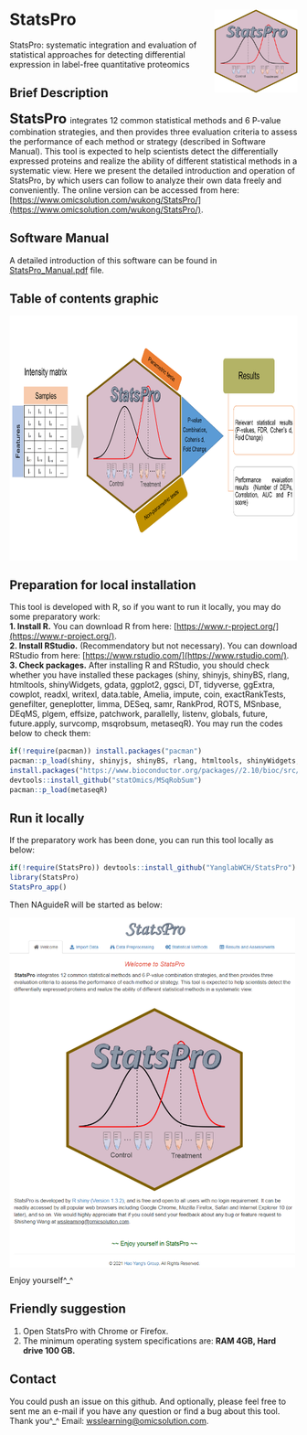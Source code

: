 # StatsPro<img src="StatsProhome.png" align="right" height="145" width="145"/>
StatsPro: systematic integration and evaluation of statistical approaches for detecting differential expression in label-free quantitative proteomics

## Brief Description
**<font size='5'> StatsPro </font>** integrates 12 common statistical methods and 6 P-value combination strategies, and then provides three evaluation criteria to assess the performance of each method or strategy (described in Software Manual). This tool is expected to help scientists detect the differentially expressed proteins and realize the ability of different statistical methods in a systematic view. Here we present the detailed introduction and operation of StatsPro, by which users can follow to analyze their own data freely and conveniently. The online version can be accessed from here: [https://www.omicsolution.com/wukong/StatsPro/](https://www.omicsolution.com/wukong/StatsPro/).

## Software Manual
A detailed introduction of this software can be found in [StatsPro_Manual.pdf](https://github.com/YanglabWCH/StatsPro/blob/main/StatsPro_Manual.pdf) file.

## Table of contents graphic

<img src="StatsPro_TOC.png" align="center" height="429" width="800"/>

## Preparation for local installation
This tool is developed with R, so if you want to run it locally, you may do some preparatory work:  
**1. Install R.** You can download R from here: [https://www.r-project.org/](https://www.r-project.org/).  
**2. Install RStudio.** (Recommendatory but not necessary). You can download RStudio from here: [https://www.rstudio.com/](https://www.rstudio.com/).  
**3. Check packages.** After installing R and RStudio, you should check whether you have installed these packages (shiny, shinyjs, shinyBS, rlang, htmltools, shinyWidgets, gdata, ggplot2, ggsci, DT, tidyverse, ggExtra, cowplot, readxl, writexl, data.table, Amelia, impute, coin, exactRankTests, genefilter, geneplotter, limma, DESeq, samr, RankProd, ROTS, MSnbase, DEqMS, plgem, effsize, patchwork, parallelly, listenv, globals, future, future.apply, survcomp, msqrobsum, metaseqR). You may run the codes below to check them:

```r
if(!require(pacman)) install.packages("pacman")
pacman::p_load(shiny, shinyjs, shinyBS, rlang, htmltools, shinyWidgets, gdata, ggplot2, ggsci, DT, tidyverse, ggExtra, cowplot, readxl, writexl, data.table, Amelia, impute, coin, exactRankTests, genefilter, geneplotter, limma, samr, RankProd, ROTS, MSnbase, DEqMS, plgem, effsize, patchwork, parallelly, listenv, globals, future, future.apply, survcomp)
install.packages("https://www.bioconductor.org/packages//2.10/bioc/src/contrib/DESeq_1.8.3.tar.gz", repos = NULL, type = "source")
devtools::install_github("statOmics/MSqRobSum")
pacman::p_load(metaseqR)
```

## Run it locally
If the preparatory work has been done, you can run this tool locally as below:
```r
if(!require(StatsPro)) devtools::install_github("YanglabWCH/StatsPro")
library(StatsPro)
StatsPro_app()
```

Then NAguideR will be started as below:

<img src="homepage.png" align="center" height="612" width="500"/>


Enjoy yourself^_^


## Friendly suggestion
1. Open StatsPro with Chrome or Firefox.
2. The minimum operating system specifications are: **RAM 4GB, Hard drive 100 GB.**


## Contact
You could push an issue on this github. And optionally, please feel free to sent me an e-mail if you have any question or find a bug about this tool. Thank you^_^
Email: wsslearning@omicsolution.com.

